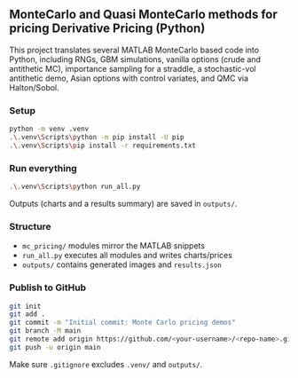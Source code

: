 ## MonteCarlo and Quasi MonteCarlo methods for pricing Derivative Pricing (Python)

This project translates several MATLAB MonteCarlo based code into Python, including RNGs, GBM simulations, vanilla options (crude and antithetic MC), importance sampling for a straddle, a stochastic-vol antithetic demo, Asian options with control variates, and QMC via Halton/Sobol.

### Setup

```bash
python -m venv .venv
.\.venv\Scripts\python -m pip install -U pip
.\.venv\Scripts\pip install -r requirements.txt
```

### Run everything

```bash
.\.venv\Scripts\python run_all.py
```

Outputs (charts and a results summary) are saved in `outputs/`.

### Structure

- `mc_pricing/` modules mirror the MATLAB snippets
- `run_all.py` executes all modules and writes charts/prices
- `outputs/` contains generated images and `results.json`

### Publish to GitHub

```bash
git init
git add .
git commit -m "Initial commit: Monte Carlo pricing demos"
git branch -M main
git remote add origin https://github.com/<your-username>/<repo-name>.git
git push -u origin main
```

Make sure `.gitignore` excludes `.venv/` and `outputs/`.



